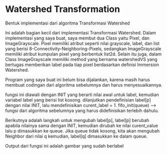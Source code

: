 # Watershed Transformation

Bentuk implementasi dari algoritma Transformasi Watershed

Ini adalah bagian kecil dari implementasi Transformasi Watershed. Dalam implementasi yang saya buat, saya membut dua Class yaitu Pixel, dan ImageGrayscale. Pixel memiliki atribut seperti nilai grayscale, label, dan list yang berisi 8-Connectivity-Neighboring-Pixels, sedangkan ImageGrayscale memiliki atribut kumpulan pixel yang berbentuk list2d. Selain itu juga, dalam Class ImageGrayscale memiliki method yang bernama watershedVS yang bertugas memberikan label pada tiap pixel berdasarkan definisi Immersion Watershed.

Program yang saya buat ini belum bisa dijalankan, karena masih harus membuat codingan dari algoritma sebelumnya dan harus menyesuaikannya.

fungsi ini diawali dengan INIT yang berarti nilai awal untuk label, kemudian variabel label yang berisi list kosong. dilanjutkan pendefinisian label[p] dengan nilai INIT, lalu mendefinisikan curent_label = 1. fifo_init(queue) --> fungsi dari algoritma sebelumnya yang harus didefinisikan terlebih dahulu. 

Berikutnya adalah langkah untuk mengubah label[p], label[p] berubah apabila nilainya sama dengan INIT, kemudian dirubah ke nilai curent_value lalu p dimasukkan ke queue. Jika queue tidak kosong, kita akan mengubah Neighbor dari nilai q kemudian, label[q] dimasukkan ke dalam queue.

Output dari fungsi ini adalah gambar yang sudah berlabel
